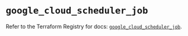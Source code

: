 # `google_cloud_scheduler_job`

Refer to the Terraform Registry for docs: [`google_cloud_scheduler_job`](https://registry.terraform.io/providers/hashicorp/google/5.45.2/docs/resources/cloud_scheduler_job).
